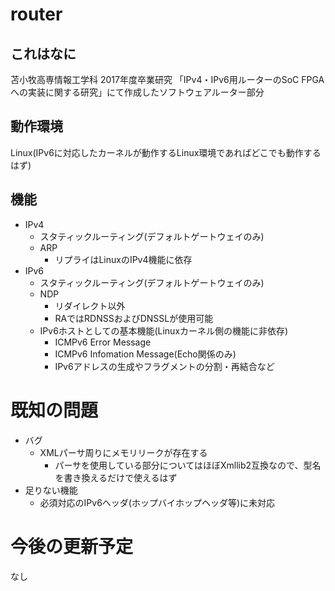 # router
## これはなに
苫小牧高専情報工学科 2017年度卒業研究 「IPv4・IPv6用ルーターのSoC FPGAへの実装に関する研究」にて作成したソフトウェアルーター部分

## 動作環境
Linux(IPv6に対応したカーネルが動作するLinux環境であればどこでも動作するはず)

## 機能
- IPv4
  - スタティックルーティング(デフォルトゲートウェイのみ)
  - ARP
    - リプライはLinuxのIPv4機能に依存
- IPv6
  - スタティックルーティング(デフォルトゲートウェイのみ)
  - NDP
    - リダイレクト以外
    - RAではRDNSSおよびDNSSLが使用可能
  - IPv6ホストとしての基本機能(Linuxカーネル側の機能に非依存)
    - ICMPv6 Error Message
    - ICMPv6 Infomation Message(Echo関係のみ)
    - IPv6アドレスの生成やフラグメントの分割・再結合など

# 既知の問題
- バグ
  - XMLパーサ周りにメモリリークが存在する
    - パーサを使用している部分についてはほぼXmllib2互換なので、型名を書き換えるだけで使えるはず
- 足りない機能
  - 必須対応のIPv6ヘッダ(ホップバイホップヘッダ等)に未対応

# 今後の更新予定
なし
